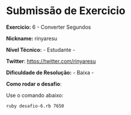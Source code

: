 # Submissão de Exercicio

**Exercicio:** 6 - Converter Segundos

**Nickname:** rinyaresu

**Nível Técnico:** - Estudante -

**Twitter**: https://twitter.com/rinyaresu

**Dificuldade de Resolução:** - Baixa -

**Como rodar o desafio**:

Use o comando abaixo:
```bash
ruby desafio-6.rb 7650
```
